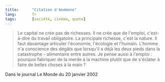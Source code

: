 ```yaml
---
title:      "Citation d'Anémone"
lang:       fr
tags:       [société, cinéma, quote]
---
```



> Le capital ne crée pas de richesses. Il ne crée que de l'emploi, c'est-à-dire du travail obligatoire. La principale richesse, c'est la nature. Il faut davantage articuler l'économie, l'écologie et l'humain. L'homme n'a conscience des dégâts que lorsqu'il a déjà les deux pieds dans la catastrophe - alimentaire entre autres. Je pense aussi à l'emploi : pourquoi fabriquer de la merde à la machine plutôt que de s'éclater à faire de belles choses à la main ?


Dans le journal Le Monde du 20 janvier 2002
